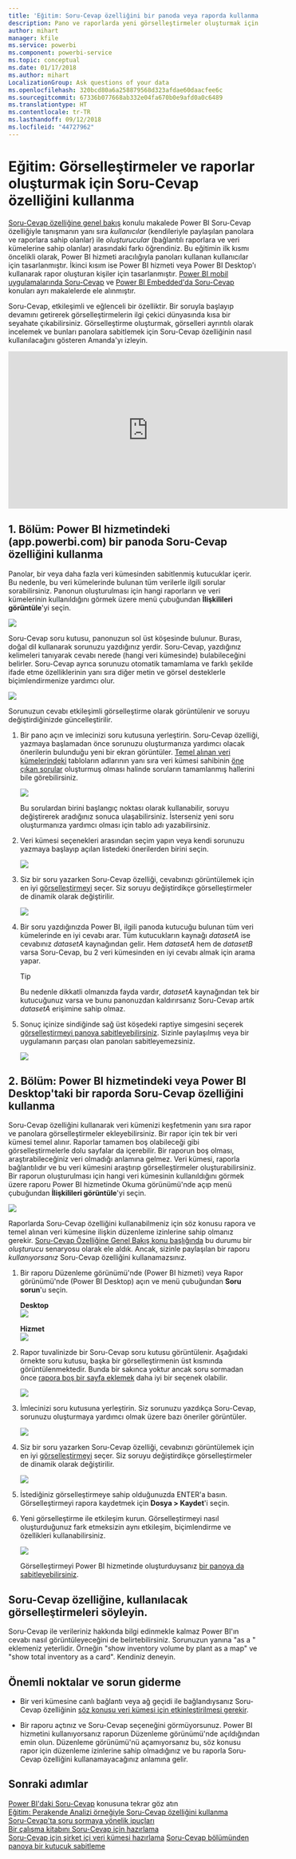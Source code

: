 ```yaml
---
title: 'Eğitim: Soru-Cevap özelliğini bir panoda veya raporda kullanma'
description: Pano ve raporlarda yeni görselleştirmeler oluşturmak için Power BI Soru-Cevap özelliğinin nasıl kullanılacağına ilişkin eğitim.
author: mihart
manager: kfile
ms.service: powerbi
ms.component: powerbi-service
ms.topic: conceptual
ms.date: 01/17/2018
ms.author: mihart
LocalizationGroup: Ask questions of your data
ms.openlocfilehash: 320bcd80a6a258879568d323afdae60daacfee6c
ms.sourcegitcommit: 67336b077668ab332e04fa670b0e9afd0a0c6489
ms.translationtype: HT
ms.contentlocale: tr-TR
ms.lasthandoff: 09/12/2018
ms.locfileid: "44727962"
---
```

# <a name="tutorial-how-to-use-qa-to-create-visualizations-and-build-reports"></a>Eğitim: Görselleştirmeler ve raporlar oluşturmak için Soru-Cevap özelliğini kullanma
[Soru-Cevap özelliğine genel bakış](power-bi-q-and-a.md) konulu makalede Power BI Soru-Cevap özelliğiyle tanışmanın yanı sıra *kullanıcılar* (kendileriyle paylaşılan panolara ve raporlara sahip olanlar) ile *oluşturucular* (bağlantılı raporlara ve veri kümelerine sahip olanlar) arasındaki farkı öğrendiniz. Bu eğitimin ilk kısmı öncelikli olarak, Power BI hizmeti aracılığıyla panoları kullanan kullanıcılar için tasarlanmıştır. İkinci kısım ise Power BI hizmeti veya Power BI Desktop'ı kullanarak rapor oluşturan kişiler için tasarlanmıştır. [Power BI mobil uygulamalarında Soru-Cevap](consumer/mobile/mobile-apps-ios-qna.md) ve [Power BI Embedded'da Soru-Cevap](developer/qanda.md) konuları ayrı makalelerde ele alınmıştır.

Soru-Cevap, etkileşimli ve eğlenceli bir özelliktir. Bir soruyla başlayıp devamını getirerek görselleştirmelerin ilgi çekici dünyasında kısa bir seyahate çıkabilirsiniz. Görselleştirme oluşturmak, görselleri ayrıntılı olarak incelemek ve bunları panolara sabitlemek için Soru-Cevap özelliğinin nasıl kullanılacağını gösteren Amanda'yı izleyin.

<iframe width="560" height="315" src="https://www.youtube.com/embed/qMf7OLJfCz8?list=PL1N57mwBHtN0JFoKSR0n-tBkUJHeMP2cP" frameborder="0" allowfullscreen></iframe>

## <a name="part-1-use-qa-on-a-dashboard-in-power-bi-service-apppowerbicom"></a>1. Bölüm: Power BI hizmetindeki (app.powerbi.com) bir panoda Soru-Cevap özelliğini kullanma
Panolar, bir veya daha fazla veri kümesinden sabitlenmiş kutucuklar içerir. Bu nedenle, bu veri kümelerinde bulunan tüm verilerle ilgili sorular sorabilirsiniz. Panonun oluşturulması için hangi raporların ve veri kümelerinin kullanıldığını görmek üzere menü çubuğundan **İlişkilileri görüntüle**'yi seçin.

![](media/power-bi-tutorial-q-and-a/power-bi-view-related.png)

Soru-Cevap soru kutusu, panonuzun sol üst köşesinde bulunur. Burası, doğal dil kullanarak sorunuzu yazdığınız yerdir. Soru-Cevap, yazdığınız kelimeleri tanıyarak cevabı nerede (hangi veri kümesinde) bulabileceğini belirler. Soru-Cevap ayrıca sorunuzu otomatik tamamlama ve farklı şekilde ifade etme özelliklerinin yanı sıra diğer metin ve görsel desteklerle biçimlendirmenize yardımcı olur.

![](media/power-bi-tutorial-q-and-a/powerbi-qna.png)

Sorunuzun cevabı etkileşimli görselleştirme olarak görüntülenir ve soruyu değiştirdiğinizde güncelleştirilir.

1. Bir pano açın ve imlecinizi soru kutusuna yerleştirin. Soru-Cevap özelliği, yazmaya başlamadan önce sorunuzu oluşturmanıza yardımcı olacak önerilerin bulunduğu yeni bir ekran görüntüler. [Temel alınan veri kümelerindeki](service-get-data.md) tabloların adlarının yanı sıra veri kümesi sahibinin [öne çıkan sorular](service-q-and-a-create-featured-questions.md) oluşturmuş olması halinde soruların tamamlanmış hallerini bile görebilirsiniz.

   ![](media/power-bi-tutorial-q-and-a/powerbi-qna-cursor.png)

   Bu sorulardan birini başlangıç noktası olarak kullanabilir, soruyu değiştirerek aradığınız sonuca ulaşabilirsiniz. İsterseniz yeni soru oluşturmanıza yardımcı olması için tablo adı yazabilirsiniz.

2. Veri kümesi seçenekleri arasından seçim yapın veya kendi sorunuzu yazmaya başlayıp açılan listedeki önerilerden birini seçin.

   ![](media/power-bi-tutorial-q-and-a/powerbi-qna-list.png)

3. Siz bir soru yazarken Soru-Cevap özelliği, cevabınızı görüntülemek için en iyi [görselleştirmeyi](visuals/power-bi-visualization-types-for-reports-and-q-and-a.md) seçer. Siz soruyu değiştirdikçe görselleştirmeler de dinamik olarak değiştirilir.

   ![](media/power-bi-tutorial-q-and-a/powerbi-qna-viz.png)

4. Bir soru yazdığınızda Power BI, ilgili panoda kutucuğu bulunan tüm veri kümelerinde en iyi cevabı arar.  Tüm kutucukların kaynağı *datasetA* ise cevabınız *datasetA* kaynağından gelir.  Hem *datasetA* hem de *datasetB* varsa Soru-Cevap, bu 2 veri kümesinden en iyi cevabı almak için arama yapar.

   > [!TIP]
   > Bu nedenle dikkatli olmanızda fayda vardır, *datasetA* kaynağından tek bir kutucuğunuz varsa ve bunu panonuzdan kaldırırsanız Soru-Cevap artık *datasetA* erişimine sahip olmaz.
   >
   >
5. Sonuç içinize sindiğinde sağ üst köşedeki raptiye simgesini seçerek [görselleştirmeyi panoya sabitleyebilirsiniz](service-dashboard-pin-tile-from-q-and-a.md). Sizinle paylaşılmış veya bir uygulamanın parçası olan panoları sabitleyemezsiniz.

   ![](media/power-bi-tutorial-q-and-a/pbi_qna_finish-typing-question.jpg)

##    <a name="part-2-use-qa-in-a-report-in-power-bi-service-or-power-bi-desktop"></a>2. Bölüm: Power BI hizmetindeki veya Power BI Desktop'taki bir raporda Soru-Cevap özelliğini kullanma

Soru-Cevap özelliğini kullanarak veri kümenizi keşfetmenin yanı sıra rapor ve panolara görselleştirmeler ekleyebilirsiniz. Bir rapor için tek bir veri kümesi temel alınır. Raporlar tamamen boş olabileceği gibi görselleştirmelerle dolu sayfalar da içerebilir. Bir raporun boş olması, araştırabileceğiniz veri olmadığı anlamına gelmez. Veri kümesi, raporla bağlantılıdır ve bu veri kümesini araştırıp görselleştirmeler oluşturabilirsiniz.  Bir raporun oluşturulması için hangi veri kümesinin kullanıldığını görmek üzere raporu Power BI hizmetinde Okuma görünümü'nde açıp menü çubuğundan **İlişkilileri görüntüle**'yi seçin.

![](media/power-bi-tutorial-q-and-a/power-bi-view-related.png)

Raporlarda Soru-Cevap özelliğini kullanabilmeniz için söz konusu rapora ve temel alınan veri kümesine ilişkin düzenleme izinlerine sahip olmanız gerekir. [Soru-Cevap Özelliğine Genel Bakış konu başlığında](power-bi-q-and-a.md) bu durumu bir *oluşturucu* senaryosu olarak ele aldık. Ancak, sizinle paylaşılan bir raporu *kullanıyorsanız* Soru-Cevap özelliğini kullanamazsınız.

1. Bir raporu Düzenleme görünümü'nde (Power BI hizmeti) veya Rapor görünümü'nde (Power BI Desktop) açın ve menü çubuğundan **Soru sorun**'u seçin.

    **Desktop**    
    ![](media/power-bi-tutorial-q-and-a/power-bi-desktop-question.png)

    **Hizmet**    
    ![](media/power-bi-tutorial-q-and-a/power-bi-service.png)

2. Rapor tuvalinizde bir Soru-Cevap soru kutusu görüntülenir. Aşağıdaki örnekte soru kutusu, başka bir görselleştirmenin üst kısmında görüntülenmektedir. Bunda bir sakınca yoktur ancak soru sormadan önce [rapora boş bir sayfa eklemek](power-bi-report-add-page.md) daha iyi bir seçenek olabilir.

    ![](media/power-bi-tutorial-q-and-a/power-bi-ask-question.png)

3. İmlecinizi soru kutusuna yerleştirin. Siz sorunuzu yazdıkça Soru-Cevap, sorunuzu oluşturmaya yardımcı olmak üzere bazı öneriler görüntüler.

   ![](media/power-bi-tutorial-q-and-a/power-bi-q-and-a-suggestions.png)

4. Siz bir soru yazarken Soru-Cevap özelliği, cevabınızı görüntülemek için en iyi [görselleştirmeyi](visuals/power-bi-visualization-types-for-reports-and-q-and-a.md) seçer. Siz soruyu değiştirdikçe görselleştirmeler de dinamik olarak değiştirilir.

   ![](media/power-bi-tutorial-q-and-a/power-bi-q-and-a-visual.png)

5. İstediğiniz görselleştirmeye sahip olduğunuzda ENTER'a basın. Görselleştirmeyi rapora kaydetmek için **Dosya > Kaydet**'i seçin.

6. Yeni görselleştirme ile etkileşim kurun. Görselleştirmeyi nasıl oluşturduğunuz fark etmeksizin aynı etkileşim, biçimlendirme ve özellikleri kullanabilirsiniz.

   ![](media/power-bi-tutorial-q-and-a/power-bi-q-and-a-ellipses.png)

   Görselleştirmeyi Power BI hizmetinde oluşturduysanız [bir panoya da sabitleyebilirsiniz](service-dashboard-pin-tile-from-q-and-a.md).

## <a name="tell-qa-which-visualization-to-use"></a>Soru-Cevap özelliğine, kullanılacak görselleştirmeleri söyleyin.
Soru-Cevap ile verileriniz hakkında bilgi edinmekle kalmaz Power BI'ın cevabı nasıl görüntüleyeceğini de belirtebilirsiniz. Sorunuzun yanına "as a <visualization type>" eklemeniz yeterlidir.  Örneğin "show inventory volume by plant as a map" ve "show total inventory as a card".  Kendiniz deneyin.

##  <a name="considerations-and-troubleshooting"></a>Önemli noktalar ve sorun giderme
- Bir veri kümesine canlı bağlantı veya ağ geçidi ile bağlandıysanız Soru-Cevap özelliğinin [söz konusu veri kümesi için etkinleştirilmesi gerekir](service-q-and-a-direct-query.md).

- Bir raporu açtınız ve Soru-Cevap seçeneğini görmüyorsunuz. Power BI hizmetini kullanıyorsanız raporun Düzenleme görünümü'nde açıldığından emin olun. Düzenleme görünümü'nü açamıyorsanız bu, söz konusu rapor için düzenleme izinlerine sahip olmadığınız ve bu raporla Soru-Cevap özelliğini kullanamayacağınız anlamına gelir.

## <a name="next-steps"></a>Sonraki adımlar
[Power BI'daki Soru-Cevap](power-bi-q-and-a.md)  konusuna tekrar göz atın  
[Eğitim: Perakende Analizi örneğiyle Soru-Cevap özelliğini kullanma](power-bi-visualization-introduction-to-q-and-a.md)   
[Soru-Cevap'ta soru sormaya yönelik ipuçları](service-q-and-a-tips.md)   
[Bir çalışma kitabını Soru-Cevap için hazırlama](service-prepare-data-for-q-and-a.md)  
[Soru-Cevap için şirket içi veri kümesi hazırlama](service-q-and-a-direct-query.md)
[Soru-Cevap bölümünden panoya bir kutucuk sabitleme](service-dashboard-pin-tile-from-q-and-a.md)

